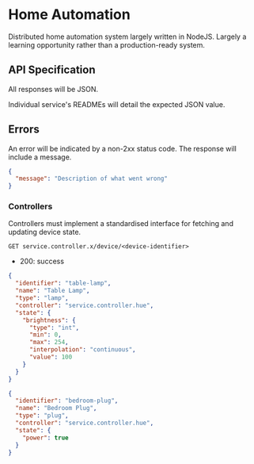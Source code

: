 # Home Automation

Distributed home automation system largely written in NodeJS. Largely a learning opportunity rather than a production-ready system. 

## API Specification

All responses will be JSON.

Individual service's READMEs will detail the expected JSON value.

## Errors

An error will be indicated by a non-2xx status code. The response will include a message.

```json
{
  "message": "Description of what went wrong"
}
```

### Controllers

Controllers must implement a standardised interface for fetching and updating device state.

`GET service.controller.x/device/<device-identifier>`

- 200: success

```json
{
  "identifier": "table-lamp",
  "name": "Table Lamp",
  "type": "lamp",
  "controller": "service.controller.hue",
  "state": {
    "brightness": {
      "type": "int",
      "min": 0,
      "max": 254,
      "interpolation": "continuous",
      "value": 100
    }
  }
}
```

```json
{
  "identifier": "bedroom-plug",
  "name": "Bedroom Plug",
  "type": "plug",
  "controller": "service.controller.hue",
  "state": {
    "power": true
  }
}
```
